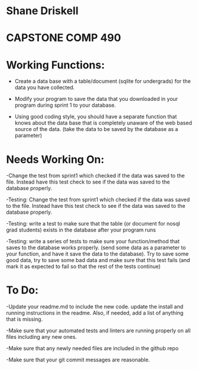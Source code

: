 # Shane Driskell
# CAPSTONE COMP 490

# Working Functions:

- Create a data base with a table/document (sqlite for undergrads) for the data you have collected.

- Modify your program to save the data that you downloaded in your program during sprint 1 to your database.

- Using good coding style, you should have a separate function that knows about the data base that is completely unaware of the web based source of the data. (take the data to be saved by the database as a parameter)


# Needs Working On: 

-Change the test from sprint1 which checked if the data was saved to the file. Instead have this test check to see if the data was saved to the database properly.

-Testing: Change the test from sprint1 which checked if the data was saved to the file. Instead have this test check to see if the data was saved to the database properly.

-Testing: write a test to make sure that the table (or document for nosql grad students) exists in the database after your program runs

-Testing: write a series of tests to make sure your function/method that saves to the database works properly. (send some data as a parameter to your function, and have it save the data to the database). Try to save some good data, try to save some bad data and make sure that this test fails (and mark it as expected to fail so that the rest of the tests continue)



# To Do:

-Update your readme.md to include the new code. update the install and running instructions in the readme. Also, if needed, add a list of anything that is missing. 

-Make sure that your automated tests and linters are running properly on all files including any new ones.

-Make sure that any newly needed files are included in the github repo

-Make sure that your git commit messages are reasonable.
